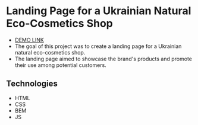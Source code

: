 # Landing Page for a Ukrainian Natural Eco-Cosmetics Shop
- [DEMO LINK](https://lilia-obushenko.github.io/eco-cosmetics-landing/)
- The goal of this project was to create a landing page for a Ukrainian natural eco-cosmetics shop.
- The landing page aimed to showcase the brand's products and promote their use among potential customers.

## Technologies
- HTML
- CSS
- BEM
- JS
